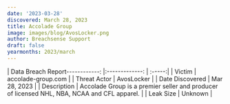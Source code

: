 ```yaml
---
date: '2023-03-28'
discovered: March 28, 2023
title: Accolade Group
image: images/blog/AvosLocker.png
author: Breachsense Support
draft: false
yearmonths: 2023/march
---
```


| Data Breach Report------------:     |:-------------:    | :-----:|
| Victim      | accolade-group.com      | 
| Threat Actor      | AvosLocker      | 
| Date Discovered      | Mar 28, 2023      | 
| Description      | Accolade Group is a premier seller and producer of licensed NHL, NBA, NCAA and CFL apparel.      | 
| Leak Size      | Unknown      | 

